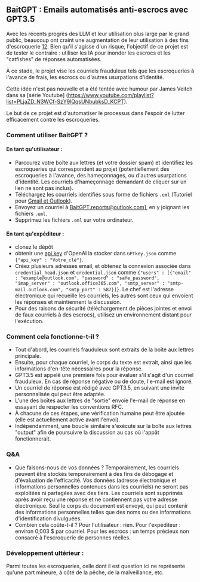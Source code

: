 ## BaitGPT : Emails automatisés anti-escrocs avec GPT3.5

Avec les récents progrès des LLM et leur utilisation plus large par le grand public, beaucoup ont craint une augmentation de leur utilisation à des fins d'escroquerie [1](https://www.mcafee.com/blogs/internet-security/chatgpt-a-scammers-newest-tool/)[2](https://medium.com/geekculture/chatgpt-the-new-frontier-of-scamming-and-fraud-6884da6e2ff1). Bien qu'il s'agisse d'un risque, l'objectif de ce projet est de tester le contraire : utiliser les IA pour inonder les escrocs et les "catfishes" de réponses automatisées.

À ce stade, le projet vise les courriels frauduleux tels que les escroqueries à l'avance de frais, les escrocs ou d'autres usurpations d'identité.

Cette idée n'est pas nouvelle et a été tentée avec humour par James Veitch dans sa [série Youtube] (https://www.youtube.com/playlist?list=PLjaZD_N3WCf-SzY9lQqsUNbubksD_KCPT).

Le but de ce projet est d'automatiser le processus dans l'espoir de lutter efficacement contre les escroqueries.

### Comment utiliser BaitGPT ?
#### En tant qu'utilisateur :

- Parcourez votre boîte aux lettres (et votre dossier spam) et identifiez les escroqueries qui correspondent au projet (potentiellement des escroqueries à l'avance, des hameçonnages, ou d'autres usurpations d'identité. Les courriels d'hameçonnage demandant de cliquer sur un lien ne sont pas inclus).
- Téléchargez les courriels identifiés sous forme de fichiers `.eml` (Tutoriel pour [Gmail et Outlook](https://www.codetwo.com/kb/export-email-to-file/#outlook-on-the-web)).
- Envoyez un courriel à [BaitGPT.reports@outlook.com](mailto:BaitGPT.reports@outlook.com?subject=[GitHub]%20Scams%20report)], en y joignant les fichiers `.eml`.
- Supprimez les fichiers `.eml` sur votre ordinateur.

#### En tant qu'expéditeur :
- clonez le dépôt
- obtenir une [api key](https://platform.openai.com/account/api-keys) d'OpenAI la stocker dans `GPTkey.json` comme `{"api_key" : "Votre_clé"}`.
- Créez plusieurs adresses email, et obtenez la connexion associée dans `credential_head.json` et `credential.json` comme `{"users" : [{"email" : "example@outlook.com", "password" : "safe_password", "imap_server" : "outlook.office365.com", "smtp_server" : "smtp-mail.outlook.com", "smtp_port" : 587}]}`. Le chef est l'adresse électronique qui recueille les courriels, les autres sont ceux qui envoient les réponses et maintiennent la discussion.
- Pour des raisons de sécurité (téléchargement de pièces jointes et envoi de faux courriels à des escrocs), utilisez un environnement distant pour l'exécution.

### Comment cela fonctionne-t-il ?
- Tout d'abord, les courriels frauduleux sont extraits de la boîte aux lettres principale.
- Ensuite, pour chaque courriel, le corps du texte est extrait, ainsi que les informations d'en-tête nécessaires pour la réponse.
- GPT3.5 est appelé une première fois pour évaluer s'il s'agit d'un courriel frauduleux. En cas de réponse négative ou de doute, l'e-mail est ignoré.
- Un courriel de réponse est rédigé avec GPT3.5, en suivant une invite personnalisée qui peut être adaptée.
- L'une des boîtes aux lettres de "sortie" envoie l'e-mail de réponse en essayant de respecter les conventions RFC.
- À chacune de ces étapes, une vérification humaine peut être ajoutée (elle est actuellement active avant l'envoi).
- Indépendamment, une boucle similaire s'exécute sur la boîte aux lettres "output" afin de poursuivre la discussion au cas où l'appât fonctionnerait.

### Q&A
- Que faisons-nous de vos données ?
Temporairement, les courriels peuvent être stockés temporairement à des fins de débogage et d'évaluation de l'efficacité.
Vos données (adresse électronique et informations personnelles contenues dans les courriels) ne seront pas exploitées ni partagées avec des tiers.
Les courriels sont supprimés après avoir reçu une réponse et ne contiennent pas votre adresse électronique. Seul le corps du document est envoyé, qui peut contenir des informations personnelles telles que des noms ou des informations d'identification divulguées.
- Combien cela coûte-t-il ?
Pour l'utilisateur : rien. Pour l'expéditeur : environ 0,003 $ par courriel. Pour les escrocs : un temps précieux non consacré à l'escroquerie de personnes réelles.
### Développement ultérieur :
Parmi toutes les escroqueries, celle dont il est question ici ne représente qu'une part mineure, à côté de la pêche, de la malveillance, etc.
